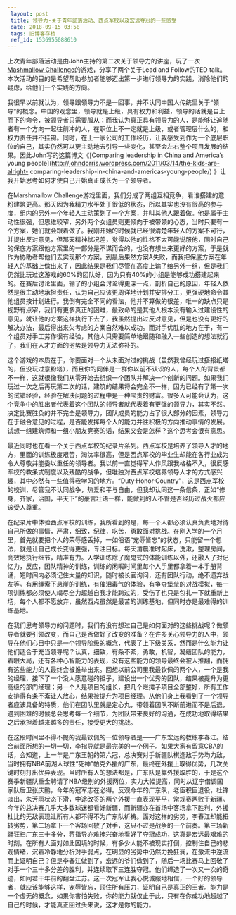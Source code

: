 ```yaml
---
 layout: post
 title: 领导力-关于青年部落活动、西点军校以及宏远夺冠的一些感受
 date: 2018-09-15 03:58
 tags: 旧博客存档
 ref_id: 1536955088610
---
```

上次青年部落活动是由John主持的第二次关于领导力的讲座，玩了一次[Mashmallow
Challenge](http://marshmallowchallenge.com/Welcome.html)的游戏，分享了两个关于Lead and
Follow的TED talk。本次活动的目的是希望帮助参加者能够迈出第一步进行领导力的实践，消除他们的疑虑，给他们一个实践的方向。

我很早以前就认为，领导跟领导力不是一回事，并不认同中国人传统里关于“领导”的概念。中国的观念里，领导就是上级，具有权力和利益，领导的话就是自上而下的命令，被领导者只需要服从；而我认为真正具有领导力的人，是能够让追随者有一个方向一起往前冲的人，在职位上不一定就是上级，或者管理层什么的，和权力责任并不挂钩。同时，在上一家公司的工作经历，让我感受到作为一个底层职位的自己，其实仍然可以更主动地去引导一些变化，甚至会左右整个项目发展的结果。因此John写的这篇博文《[Comparing
leadership in China and America’s young
people](http://johndorris.wordpress.com/2011/03/14/the-kids-are-alright-
comparing-leadership-in-china-and-americas-young-people/)
》让我开始思考如何才使自己开始真正成长为一个领导者。

在Marshmallow
Challenge游戏里面，我们分成了两组互相竞争，看谁搭建的意粉建筑更高。那天因为我精力水平处于很低的状态，所以其实也没有很高的参与度，组内的另外一个年轻人主动策划了一个方案，并叫其他人跟着做。他是属于主动性很强，但思维较窄，另外两个女组员则更倾向于被带领的心态，当时只要有一个方案，她们就会跟着做了。我刚开始的时候就已经很清楚年轻人的方案不可行，并提出反对意见，但那天精神状况差，觉得以他的性格不太可能说服他，同时自己的保底方案跟他方案里的一部分是不谋而合的，也没有想出来更好的方案，于是就作为协助者帮他们去实现那个方案。到最后果然方案A失败，而我把保底方案在年轻人的基础上做出来了，因此结果是我们尽管在高度上输了给另外一组，但是我们仍然比玩过这游戏的60%的团队好，因为只有40%的小组是能够成功搭建起来的。在赛后讨论里面，输了的小组会讨论得更深一点，剖析自己的原因，年轻人依然是很主动地承担责任，认为自己应该更周详地计划并安排分工，更强硬地命令其他组员按计划进行。我倒有完全不同的看法，他并不算做的很差，唯一的缺点只是视野有点窄，我们有更多真正的困难，最致命的是其他人根本没有输入过建设性的意见，就让他的方案这样执行下去了，我虽然提出过反对意见，但是也没有更好的解决办法，最后得出来欠考虑的方案自然难以成功。而对手优胜的地方在于，有一个组员对手工劳作很有经验，其他人只需要简单地跟随和融入一些创造的想法就行了，我们在人才方面的劣势是领导力无法弥补的。

这个游戏的本质在于，你要面对一个从未面对过的挑战（虽然我曾经玩过搭报纸塔的，但没玩过意粉塔），而且你的同伴是一群你以前不认识的人，每个人的背景都不一样，这就很像我们从零开始去组织一个团队并解决一个创新的问题。如果我们玩过一次之后再玩第二次的话，建筑的结果将会完全不一样，因为已经有了第一次的试错经验，经验在解决问题的过程中是一种宝贵的财富。很多人可能会认为，这个竞争中的胜出者代表着这个团队的领导者就代表着有更强的领导力，其实不然。决定比赛胜负的并不完全是领导力，团队成员的能力占了很大部分的因素，领导力在于融合意见的过程，是否能发挥每个人的能力并往积极的方向推动事情的发展。试想一组建筑师和一组小朋友竞赛的话，结果又会是怎样？这个思考会很有意思。

最近同时也在看一个关于西点军校的纪录片系列。西点军校是培养了领导人才的地方，里面的训练极度艰苦，淘汰率很高，但是西点军校的毕业生却能在各行业成为令人尊敬并能委以重任的领导者。我以前一直觉得军人作风跟我格格不入，很反感军校的教条式制度以及残酷的战争，但唯独对西点军校培养领导人才的方式感兴趣，其中必然有一些值得我学习的地方。“Duty·Honor·Country”，这是西点军校的校训，尽管我不认同战争，热爱和平与自由，但我却认同这一条信条，正如“修身，齐家，治国，平天下”的豪言壮语一样，能做到的人不管是否经历过战火都应该受人尊重。

在纪录片中体验西点军校的训练，我所看到的是，每一个人都必须认真负责地对待自己所做的事情，严肃，细致，纪律，吃苦，勇敢面对挑战。在刚入学的一个月里，首先就要把个人的荣辱感丢掉，一如俗语“宠辱皆忘”的状态，只能留一个想法，就是让自己成长变得更强，专注目标。每天清晨准时起床，洗漱，整理房间，高效地执行细节，精准有力。入学训练除了魔鬼式的体能训练以外，还融入了对记忆力，反应，团队精神的训练，训练的闲暇时间里每个人手里都拿着一本手册背诵，短时间内必须记住大量的知识，随时被长官询问，还有团队行动，绝不遗弃战友等。有用绳索下悬崖的训练，有催泪毒气的体验，有争夺堡垒的对战模拟，每一项训练都必须使人竭尽全力超越自我才能跨过的，受伤了也只是包扎一下就重新上场，每个人都不愿放弃，虽然西点虽然是最苦的训练基地，但同时亦是最难得的训练基地。

在我们思考领导力的问题时，我们有没有想过自己是如何面对的这些挑战呢？做领导者就要引领改变，而自己是否做好了改变的准备？在许多关心领导力的人中，领导在他们心目中只是一个领导阶级的概念，代表了上下级关系，然而是什么能力让他们适合于充当领导呢？认真，细致，有条不紊，勇敢，机智，凝结团队的能力，着眼大局，还有各种心智能力的表现，没有这些能力的领导最终会被人推翻，而拥有这些能力的人最终会被推举出来。回想以前公司里我最钦佩的两个人，一个是我的经理，接下了一个没人愿意碰的担子，建设出一个优秀的团队，结果被提升为更高级的部门经理；另一个人是项目的组长，把几个烂摊子项目全部整好，所有工作安排得有条不紊让人放心，结果被提升为项目经理。从他们身上我看到了一个领导者应该具备的特质，他们在团队里就是定心丸，带领着团队不断前进而不是后退，遇到困难的时候总会思考每一个细节，为团队带来良好的沟通，在成功地取得结果之后承担着越来越多的责任，接受更大的挑战。

在这段时间里不得不提的我最钦佩的一位领导者是——广东宏远的教练李春江。结合前面所想的一切一切，李指导就是最完美的一个例子。如果大家有留意CBA的话，会知道，上一年是广东王朝的第六冠，总决赛对手新疆队棋逢敌手势均力敌，当时拥有NBA前湖人球性“死神”帕克外援的广东，最终在外援上取得优势，几次关键时刻打出优异表现。当时所有人的想法都是，广东队是靠外援取胜的，于是这个赛季新疆队重金聘请了NBA级别的外援两位，实力大幅提高，同时从辽宁借调国家队后卫张庆鹏，今年的冠军志在必得。反观今年的广东队，老臣积臣退役，杜锋淡出，朱芳雨状态下滑，中途改签的两个外援一直表现平平，常规赛两败于新疆。今年的总决赛几乎大多数球迷都看好新疆，而新疆亦在首场中客场拿下胜利，外援杜比的无敌表现让所有人都不得不为广东队祈祷。面对这样的劣势，李春江却能扭转劣势，第二场拿下一个客场回敬了对手，这只不过是战争的一个前奏。第三场新疆狂扫广东三十多分，蒋指导亦难掩兴奋地看好了夺冠成功，这真是宏远最艰难的时刻。在所有人面对如此困境的时候，有多少人能不被现实打倒，控制住自己的悲观情绪，沉着冷静地分析对手弱点，在明显的劣势中仍然力挽狂澜，在激流中逆流而上证明自己？但是李春江做到了，宏远的爷们做到了，随后一场比赛马上回敬了对手一个三十多分差的胜利，并连续取下三连胜夺冠。他们缔造了一次又一次的奇迹，如同若干年前的翻盘江苏。这一次冠军让我心悦诚服地相信，一个好的领导者，就应该能够这样，宠辱皆忘，顶住所有压力，证明自己是真正的王者。能力是一个虚无的概念，如果你害怕失败，你的能力就仅止于此，只有在你成功地超越了自己的时候，才能真正回过头来说，这才是你的能力。

